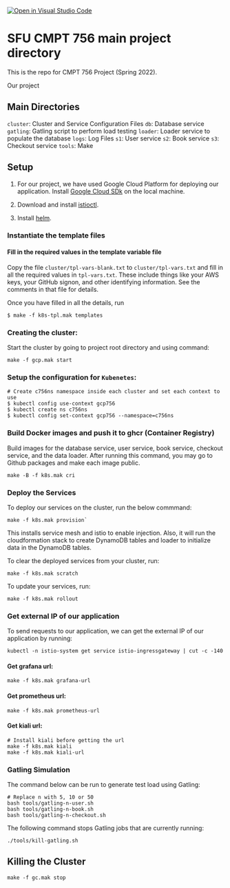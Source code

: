 [![Open in Visual Studio Code](https://classroom.github.com/assets/open-in-vscode-f059dc9a6f8d3a56e377f745f24479a46679e63a5d9fe6f495e02850cd0d8118.svg)](https://classroom.github.com/online_ide?assignment_repo_id=7162630&assignment_repo_type=AssignmentRepo)
# SFU CMPT 756 main project directory

This is the repo for CMPT 756 Project (Spring 2022).

Our project 

## Main Directories

`cluster`: Cluster and Service Configuration Files
`db`: Database service
`gatling`: Gatling script to perform load testing
`loader`: Loader service to populate the database
`logs`: Log Files
`s1`: User service
`s2`: Book service
`s3`: Checkout service
`tools`: Make 

## Setup 

1. For our project, we have used Google Cloud Platform for deploying our application. Install [Google Cloud SDk](https://cloud.google.com/sdk/docs/install) on the local machine.

2. Download and install [istioctl](https://istio.io/latest/docs/setup/getting-started/#download).

3. Install [helm](https://helm.sh/docs/helm/helm_install/).

### Instantiate the template files

#### Fill in the required values in the template variable file

Copy the file `cluster/tpl-vars-blank.txt` to `cluster/tpl-vars.txt`
and fill in all the required values in `tpl-vars.txt`.  These include
things like your AWS keys, your GitHub signon, and other identifying
information.  See the comments in that file for details.

Once you have filled in all the details, run

~~~
$ make -f k8s-tpl.mak templates
~~~

### Creating the cluster:
Start the cluster by going to project root directory and using command:

~~~
make -f gcp.mak start
~~~

### Setup the configuration for `Kubenetes`:
~~~
# Create c756ns namespace inside each cluster and set each context to use
$ kubectl config use-context gcp756
$ kubectl create ns c756ns
$ kubectl config set-context gcp756 --namespace=c756ns
~~~

### Build Docker images and push it to ghcr (Container Registry)

Build images for the database service, user service, book service, checkout service, and the data loader. After running this command, you may go to Github packages and make each image public.

~~~
make -B -f k8s.mak cri
~~~

### Deploy the Services

To deploy our services on the cluster, run the below commmand:

~~~
make -f k8s.mak provision`  
~~~

This installs service mesh and istio to enable injection. Also, it will run the cloudformation stack to create DynamoDB tables and loader to initialize data in the DynamoDB tables.

To clear the deployed services from your cluster, run:

~~~
make -f k8s.mak scratch
~~~

To update your services, run:
~~~
make -f k8s.mak rollout
~~~

### Get external IP of our application

To send requests to our application, we can get the external IP of our application by running:

~~~
kubectl -n istio-system get service istio-ingressgateway | cut -c -140
~~~

#### Get grafana url: 

~~~
make -f k8s.mak grafana-url 
~~~
 
#### Get prometheus url: 

~~~
make -f k8s.mak prometheus-url 
~~~

#### Get kiali url: 

~~~
# Install kiali before getting the url
make -f k8s.mak kiali
make -f k8s.mak kiali-url 
~~~ 

### Gatling Simulation

The command below can be run to generate test load using Gatling:

~~~
# Replace n with 5, 10 or 50 
bash tools/gatling-n-user.sh
bash tools/gatling-n-book.sh
bash tools/gatling-n-checkout.sh
~~~

The following command stops Gatling jobs that are currently running:

~~~
./tools/kill-gatling.sh
~~~

## Killing the Cluster

~~~
make -f gc.mak stop
~~~